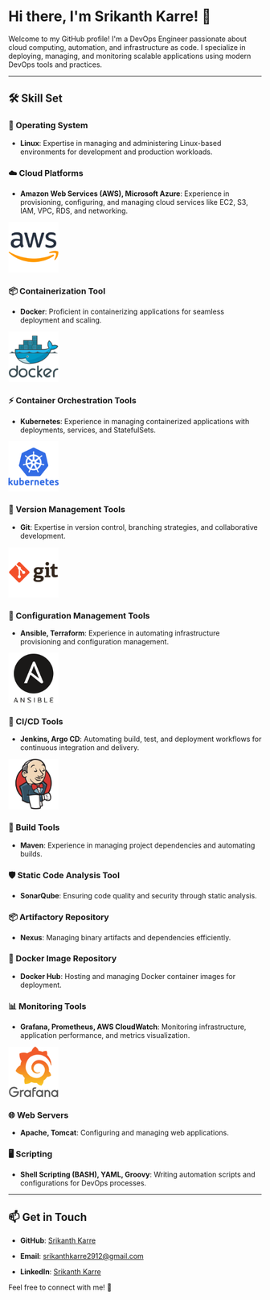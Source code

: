 # Hi there, I'm Srikanth Karre! 👋

Welcome to my GitHub profile! I'm a DevOps Engineer passionate about cloud computing, automation, and infrastructure as code. I specialize in deploying, managing, and monitoring scalable applications using modern DevOps tools and practices. 

---

## 🛠️ Skill Set

### 🚀 Operating System
- **Linux**: Expertise in managing and administering Linux-based environments for development and production workloads.

### ☁️ Cloud Platforms
- **Amazon Web Services (AWS), Microsoft Azure**: Experience in provisioning, configuring, and managing cloud services like EC2, S3, IAM, VPC, RDS, and networking.

<img src="https://raw.githubusercontent.com/devicons/devicon/master/icons/amazonwebservices/amazonwebservices-original-wordmark.svg" width="100" height="100" />

### 📦 Containerization Tool
- **Docker**: Proficient in containerizing applications for seamless deployment and scaling.

<img src="https://raw.githubusercontent.com/devicons/devicon/master/icons/docker/docker-original-wordmark.svg" width="100" height="100" />

### ⚡ Container Orchestration Tools
- **Kubernetes**: Experience in managing containerized applications with deployments, services, and StatefulSets.

<img src="https://raw.githubusercontent.com/devicons/devicon/master/icons/kubernetes/kubernetes-plain-wordmark.svg" width="100" height="100" />

### 🔄 Version Management Tools
- **Git**: Expertise in version control, branching strategies, and collaborative development.

<img src="https://raw.githubusercontent.com/devicons/devicon/master/icons/git/git-original-wordmark.svg" width="100" height="100" />

### 🔧 Configuration Management Tools
- **Ansible, Terraform**: Experience in automating infrastructure provisioning and configuration management.

<img src="https://raw.githubusercontent.com/devicons/devicon/master/icons/ansible/ansible-original-wordmark.svg" width="100" height="100" />

### 🚀 CI/CD Tools
- **Jenkins, Argo CD**: Automating build, test, and deployment workflows for continuous integration and delivery.

<img src="https://raw.githubusercontent.com/devicons/devicon/master/icons/jenkins/jenkins-original.svg" width="100" height="100" />

### 🔨 Build Tools
- **Maven**: Experience in managing project dependencies and automating builds.

### 🛡️ Static Code Analysis Tool
- **SonarQube**: Ensuring code quality and security through static analysis.

### 📦 Artifactory Repository
- **Nexus**: Managing binary artifacts and dependencies efficiently.

### 🐳 Docker Image Repository
- **Docker Hub**: Hosting and managing Docker container images for deployment.

### 📊 Monitoring Tools
- **Grafana, Prometheus, AWS CloudWatch**: Monitoring infrastructure, application performance, and metrics visualization.

<img src="https://raw.githubusercontent.com/devicons/devicon/master/icons/grafana/grafana-original-wordmark.svg" width="100" height="100" />

### 🌐 Web Servers
- **Apache, Tomcat**: Configuring and managing web applications.

### 🖥️ Scripting
- **Shell Scripting (BASH), YAML, Groovy**: Writing automation scripts and configurations for DevOps processes.

---

## 📫 Get in Touch
- **GitHub**: [Srikanth Karre](https://github.com/srikanth9866)
- **Email**: [srikanthkarre2912@gmail.com](mailto:srikanthkarre2912@gmail.com)


- **LinkedIn**: [Srikanth Karre](https://www.linkedin.com/in/srikanthk9908/)

Feel free to connect with me! 🚀
